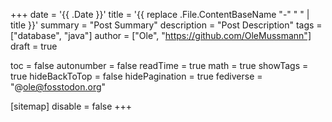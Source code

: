+++
date = '{{ .Date }}'
title = '{{ replace .File.ContentBaseName "-" " " | title }}'
summary = "Post Summary"
description = "Post Description"
tags = ["database", "java"]
author = ["Ole", "https://github.com/OleMussmann"]
draft = true

toc = false
autonumber = false
readTime = true
math = true
showTags = true
hideBackToTop = false
hidePagination = true
fediverse = "@ole@fosstodon.org"

[sitemap]
disable = false
+++
